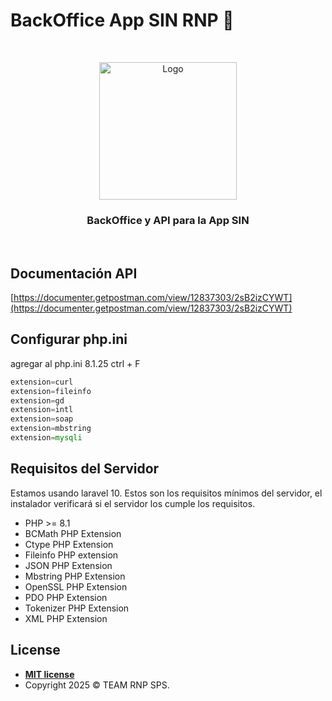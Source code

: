 # BackOffice App SIN RNP 📱

<br />
<p align="center">
  <a href="#">
    <img src="https://www.rnp.hn/_cache_4934/content/logo%20final-02-9051030000013085-1639420000040777.png" width="220px" alt="Logo">
  </a>

<h3 align="center">BackOffice y API para la App SIN </h3>
<br>

## Documentación API

[https://documenter.getpostman.com/view/12837303/2sB2izCYWT](https://documenter.getpostman.com/view/12837303/2sB2izCYWT)

## Configurar php.ini

agregar al php.ini 8.1.25 ctrl + F  

```php
extension=curl
extension=fileinfo
extension=gd
extension=intl
extension=soap
extension=mbstring
extension=mysqli
```


## Requisitos del Servidor

Estamos usando laravel 10. Estos son los requisitos mínimos del servidor, el instalador verificará si el servidor los cumple los requisitos.


- PHP >= 8.1
- BCMath PHP Extension
- Ctype PHP Extension
- Fileinfo PHP extension
- JSON PHP Extension
- Mbstring PHP Extension
- OpenSSL PHP Extension
- PDO PHP Extension
- Tokenizer PHP Extension
- XML PHP Extension



## License

- **[MIT license](http://opensource.org/licenses/mit-license.php)**
- Copyright 2025 © TEAM RNP SPS.



